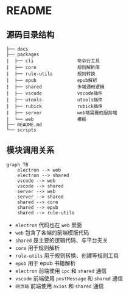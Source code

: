 # README

## 源码目录结构

```
├── docs
├── packages
|  ├── cli                命令行工具
|  ├── core               规则解析库
|  ├── rule-utils         规则转换
|  ├── epub               epub解析
|  ├── shared             多端通用逻辑
|  ├── vscode             vscode插件
|  ├── utools             utools插件
|  ├── rubick             rubick插件
|  ├── server             web端需要的服务端
|  └── web                模板
├── README.md
└── scripts
```

## 模块调用关系

```mermaid
graph TB
    electron --> web
    electron --> shared
    vscode --> web
    vscode --> shared
    server --> web
    server --> shared
    shared --> core
    shared --> epub
    shared --> rule-utils
```

- `electron` 代码也在 `web` 里面
- `web` 包含了各端的前端模版代码
- `shared` 是主要的逻辑代码、与平台无关
- `core` 用于规则解析
- `rule-utils` 用于规则转换、创建等规则工具
- `epub` 用于 epub 书籍解析
- `electron` 前端使用 `ipc` 和 `shared` 通信
- `vscode` 前端使用 `postMessage` 和 `shared` 通信
- `网页端` 前端使用 `axios` 和 `shared` 通信
